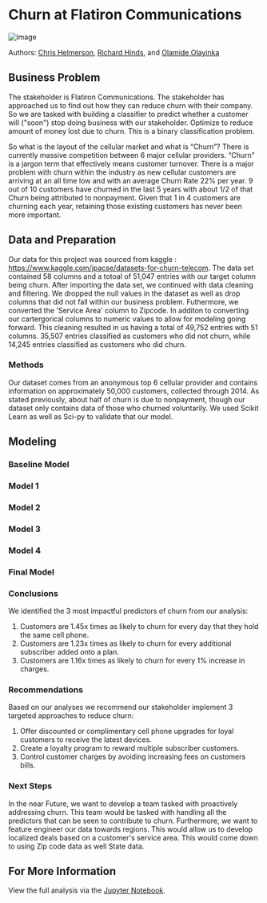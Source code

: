 # Churn at Flatiron Communications

![image](https://user-images.githubusercontent.com/96458808/157768617-494374d0-7b78-40cf-ac06-bb6bef64a0ff.png)

Authors:  [Chris Helmerson](https://github.com/chris161011), [Richard Hinds](https://github.com/RH3421), and [Olamide Olayinka](https://github.com/olamide-h)

## Business Problem
The stakeholder is Flatiron Communications.  The stakeholder has approached us to find out how they can reduce churn with their company. So we are tasked with 
building a classifier to predict whether a customer will ("soon") stop doing business with our stakeholder. Optimize to reduce amount of money lost due to churn. This is a binary classification problem.

So what is the layout of the cellular market and what is “Churn”? There is currently massive competition between 6 major cellular providers. “Churn” is a jargon term that effectively means customer turnover. There is a major problem with churn within the industry as new cellular customers are arriving at an all time low and with an average Churn Rate 22% per year.  9 out of 10 customers have churned in the last 5 years with about 1/2 of that Churn being attributed to nonpayment. Given that 1 in 4 customers are churning each year, retaining those existing customers has never been more important.

## Data and Preparation
Our data for this project was sourced from kaggle : https://www.kaggle.com/jpacse/datasets-for-churn-telecom. The data set contained 58 columns and a totoal of 51,047 entries  with our target column being churn. After importing the data set, we continued with data cleaning and filtering. We dropped the null values in the dataset as well as drop columns that did not fall within our business problem. Futhermore, we converted the 'Service Area' column to Zipcode. In additon to converting our cartergorical columns to numeric values to allow for modeling going forward. This cleaning resulted in us having a total of 49,752 entries with 51 columns. 35,507 entries classified as customers who did not churn, while 14,245 entries classified as customers who did churn. 


### Methods
Our dataset comes from an anonymous top 6 cellular provider and contains information on approximately 50,000 customers, collected through 2014. As stated previously, about half of churn is due to nonpayment, though our dataset only contains data of those who churned voluntarily. 
We used Scikit Learn as well as Sci-py to validate that our model. 


## Modeling

### Baseline Model



### Model 1



### Model 2




### Model 3





### Model 4


### Final Model




### Conclusions 

We identified the 3 most impactful predictors of churn from our analysis:

  1. Customers are 1.45x times as likely to churn for every day that they hold the same cell phone.
  2. Customers are 1.23x times as likely to churn for every additional subscriber added onto a plan.
  3. Customers are 1.16x times as likely to churn for every 1% increase in charges.

### Recommendations

Based on our analyses we recommend our stakeholder implement 3 targeted approaches to reduce churn:

  1. Offer discounted or complimentary cell phone upgrades for loyal customers to receive the latest devices. 
  2. Create  a loyalty program to reward multiple subscriber customers.
  3. Control customer charges by avoiding increasing fees on customers bills. 

### Next Steps
In the near Future, we want to develop a team tasked with proactively addressing churn. This team would be tasked with handling all the predictors that can be seen to contribute to churn. Furthermore, we want to feature engineer our data towards regions. This would allow us to develop localized deals based on a customer's service area. This would come down to using Zip code data as well State data.

## For More Information
View the full analysis via the [Jupyter Notebook](https://github.com/chris161011/P3_Project/blob/main/Main%20Notebook.ipynb).

